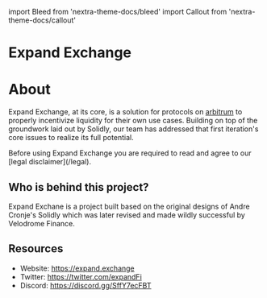 import Bleed from 'nextra-theme-docs/bleed'
import Callout from 'nextra-theme-docs/callout'

# Expand Exchange

# About

Expand Exchange, at its core, is a solution for protocols on [arbitrum](https://www.arbirtrum.io/) to properly incentivize liquidity for their own use cases.
Building on top of the groundwork laid out by Solidly, our team has addressed that first iteration's core issues to realize its full potential.

<Callout emoji="⚠️">
  Before using Expand Exchange you are required to read and agree to our
  [legal disclaimer](/legal).
</Callout>

## Who is behind this project?

Expand Exchane is a project built based on the original designs of Andre Cronje's Solidly which was later revised and made wildly successful by Velodrome Finance.


## Resources

* Website: https://expand.exchange
* Twitter: https://twitter.com/expandFi
* Discord: https://discord.gg/SffY7ecFBT
